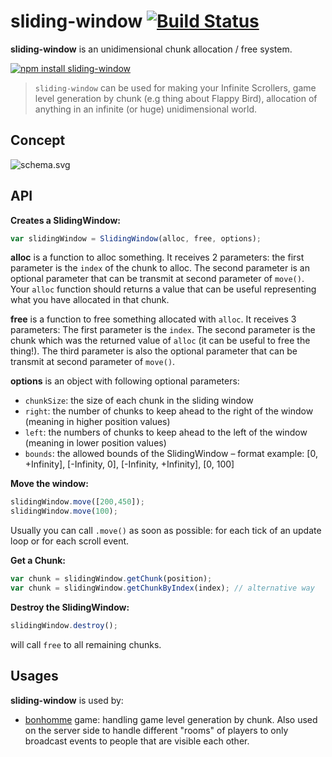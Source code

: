 sliding-window [![Build Status](https://travis-ci.org/gre/sliding-window.png)](https://travis-ci.org/gre/sliding-window)
==============

**sliding-window** is an unidimensional chunk allocation / free system.

[![npm install sliding-window](https://nodei.co/npm/sliding-window.png)](http://npmjs.org/package/sliding-window?mini=true)


> `sliding-window` can be used for making your Infinite Scrollers,
game level generation by chunk (e.g thing about Flappy Bird),
allocation of anything in an infinite (or huge) unidimensional world.

Concept
-------

![schema.svg](https://cloud.githubusercontent.com/assets/211411/5589938/d72848ee-9129-11e4-8b1f-f3579ff63d8c.png)

API
---

**Creates a SlidingWindow:**

```javascript
var slidingWindow = SlidingWindow(alloc, free, options);
```

**alloc** is a function to alloc something. It receives 2 parameters: the first parameter is the `index` of the chunk to alloc. The second parameter is an optional parameter that can be transmit at second parameter of `move()`.
Your `alloc` function should returns a value that can be useful representing what you have allocated in that chunk.

**free** is a function to free something allocated with `alloc`. It receives 3 parameters:
The first parameter is the `index`. The second parameter is the chunk which was the returned value of `alloc` (it can be useful to free the thing!). The third parameter is also the optional parameter that can be transmit at second parameter of `move()`.

**options** is an object with following optional parameters:

 - `chunkSize`: the size of each chunk in the sliding window
 - `right`: the number of chunks to keep ahead to the right of the window (meaning in higher position values)
 - `left`: the numbers of chunks to keep ahead to the left of the window (meaning in lower position values)
 - `bounds`: the allowed bounds of the SlidingWindow – format example: [0, +Infinity], [-Infinity, 0], [-Infinity, +Infinity], [0, 100]


**Move the window:**

```javascript
slidingWindow.move([200,450]);
slidingWindow.move(100);
```

Usually you can call `.move()` as soon as possible: for each tick of an update loop or for each scroll event.


**Get a Chunk:**

```javascript
var chunk = slidingWindow.getChunk(position);
var chunk = slidingWindow.getChunkByIndex(index); // alternative way
```

**Destroy the SlidingWindow:**

```javascript
slidingWindow.destroy();
```

will call `free` to all remaining chunks.


Usages
------

**sliding-window** is used by:

- [bonhomme](https://gitub.com/gre/bonhomme) game: handling game level generation by chunk. Also used on the server side to handle different "rooms" of players to only broadcast events to people that are visible each other.
